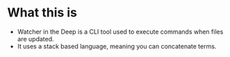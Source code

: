 # What this is
* Watcher in the Deep is a CLI tool used to execute commands when files are updated.
* It uses a stack based language, meaning you can concatenate terms.
